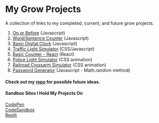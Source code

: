 # My Grow Projects
A collection of links to my completed, current, and future grow projects.

1. [On or Before](https://codepen.io/RyanKHawkins/full/vYzEWNg) (Javascript)
2. [Word/Sentence Counter](https://codepen.io/RyanKHawkins/full/WNygqMK) (Javascript)
3. [Basic Digital Clock](https://codepen.io/RyanKHawkins/full/mdGPmEK) (Javascript)
4. [Traffic Light Simulator](https://codepen.io/RyanKHawkins/full/NWLrPZL) (CSS/Javascript)
5. [Basic Counter - React](https://codesandbox.io/s/counter-65z2bq?file=/src/App.js) (React)
6. [Police Light Simulator](https://codepen.io/RyanKHawkins/full/PodzdVK) (CSS animation)
7. [Railroad Crossarm Simulator](https://codepen.io/RyanKHawkins/full/JjaRJVa) (CSS animation)
8. [Password Generator](https://codepen.io/RyanKHawkins/full/WNaxZYp) (Javascript - Math.random method)

#### Check out my [repo](https://github.com/RyanKHawkins/Project_Ideas) for possible future ideas.

#### Sandbox Sites I Hold My Projects On
[CodePen](https://codepen.io/RyanKHawkins)  
[CodeSandbox](https://codesandbox.io/u/RyanKHawkins)  
[Replit](https://replit.com/@rhawkins)
